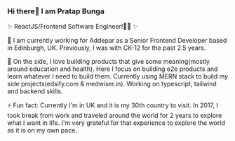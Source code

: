 ### Hi there👋 I am Pratap Bunga

✨ ReactJS/Frontend Software Engineer!👨‍💻 ✨

🚀 I am currently working for Addepar as a Senior Frontend Developer based in Edinburgh, UK. Previously, I was with CK-12 for the past 2.5 years.

🌱 On the side, I love building products that give some meaning(mostly around education and health). Here I focus on building e2e products and learn whatever I need to build them. Currently using MERN stack to build my side projects(edsify.com & medwiser.in). Working on typescript, tailwind and backend skills.

⚡ Fun fact: Currently I'm in UK and it is my 30th country to visit. In 2017, I took break from work and traveled around the world for 2 years to explore what I want in life. I'm very grateful for that experience to explore the world as it is on my own pace.


<!--
**pratapbunga/pratapbunga** is a ✨ _special_ ✨ repository because its `README.md` (this file) appears on your GitHub profile.

Here are some ideas to get you started:

- 🔭 I’m currently working on ...
- 🌱 I’m currently learning ...
- 👯 I’m looking to collaborate on ...
- 🤔 I’m looking for help with ...
- 💬 Ask me about ...
- 📫 How to reach me: ...
- 😄 Pronouns: ...
- ⚡ Fun fact: ...
-->
